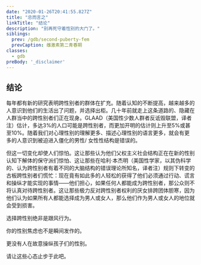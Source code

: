 ```yaml
---
date: "2020-01-26T20:41:55.827Z"
title: "总而言之"
linkTitle: "结论"
description: "别再死守着性别的大门了。"
siblings:
  prev: /gdb/second-puberty-fem
  prevCaption: 雌激素第二青春期
classes:
  - gdb
preBody: '_disclaimer'
---
```


## 结论

每年都有新的研究表明跨性别者的群体在扩充。随着认知的不断提高，越来越多的人意识到他们的生活出了问题，并选择出柜。几十年前就走上这条道路的、隐藏在人群当中的跨性别者们正在现身。GLAAD（美国性少数人群者反诋毁联盟，译者注）估计，多达3%的人口可能是跨性别者，而更加开明的估计则上升至5%或甚至10%。随着我们对心理性别的理解更多、描述心理性别的语言更多，就会有更多的人意识到被迫进入僵化的男性/ 女性性结构是错误的。

但这一切变化却使人们惊怕。这让那些认为他们父权主义社会结构正在在新的性别认知下解体的保守派们惊怕、这让那些在哈利·本杰明（美国性学家，以其伪科学的、认为跨性别者有着不同的大脑结构的错误理论所知名，译者注）规则下转变的古板跨性别者们慌忙：现在竟有如此多的人轻松的获得了他们必须通过行动、谎言和操纵才能实现的事情——他们担心，如果任何人都能成为跨性别者，那公众则不将认真对待跨性别者。这让那些极力反对跨性别者权利的厌女排跨团体胆寒，因为他们认为如果所有人都能选择成为男人或女人，那么他们作为男人或女人的地位就会受到损害。

选择跨性别绝非是跟风行为。

你的性别焦虑也不是瞬间发作的。

更没有人在故意操纵孩子们的性别。

请让这些心态止步于此吧。

